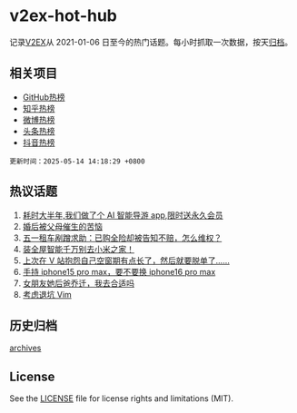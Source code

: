 # v2ex-hot-hub

 记录[V2EX](https://www.v2ex.com/)从 2021-01-06 日至今的热门话题。每小时抓取一次数据，按天[归档](archives)。
 
 ## 相关项目

- [GitHub热榜](https://github.com/lonnyzhang423/github-hot-hub)
- [知乎热榜](https://github.com/lonnyzhang423/zhihu-hot-hub)
- [微博热榜](https://github.com/lonnyzhang423/weibo-hot-hub)
- [头条热榜](https://github.com/lonnyzhang423/toutiao-hot-hub)
- [抖音热榜](https://github.com/lonnyzhang423/douyin-hot-hub)


 `更新时间：2025-05-14 14:18:29 +0800`

## 热议话题

1. [耗时大半年,我们做了个 AI 智能导游 app,限时送永久会员](https://www.v2ex.com/t/1131474)
1. [婚后被父母催生的苦恼](https://www.v2ex.com/t/1131425)
1. [五一租车剐蹭求助：已购全险却被告知不赔，怎么维权？](https://www.v2ex.com/t/1131585)
1. [装全屋智能千万别去小米之家！](https://www.v2ex.com/t/1131587)
1. [上次在 V 站抱怨自己空窗期有点长了，然后就要脱单了……](https://www.v2ex.com/t/1131429)
1. [手持 iphone15 pro max，要不要换 iphone16 pro max](https://www.v2ex.com/t/1131584)
1. [女朋友她后爸乔迁，我去合适吗](https://www.v2ex.com/t/1131555)
1. [考虑退坑 Vim](https://www.v2ex.com/t/1131559)

## 历史归档

[archives](archives)

## License

See the [LICENSE](LICENSE) file for license rights and limitations (MIT).

